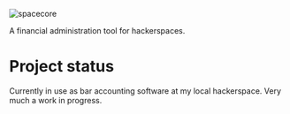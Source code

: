 ![spacecore](spacecore.svg)

A financial administration tool for hackerspaces.

# Project status

Currently in use as bar accounting software at my local hackerspace. Very much a work in progress.
